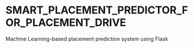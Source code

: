# SMART_PLACEMENT_PREDICTOR_FOR_PLACEMENT_DRIVE
Machine Learning-based placement prediction system using Flask
